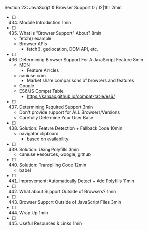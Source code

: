 Section 23: JavaScript & Browser Support 0 / 12|1hr 2min
- [ ] 434. Module Introduction 1min
- [ ] 435. What Is "Browser Support" About? 8min
  - fetch() example
  - Browser APIs
    - fetch(), geolocation, DOM API, etc.
- [ ] 436. Determining Browser Support For A JavaScript Feature 8min
  - MDN
    - Feature Articles
  - caniuse.com
    - Market share comparisons of browsers and features
  - Google
  - ES6/JS Compat Table
    - https://kangax.github.io/compat-table/es6/
- [ ] 437. Determining Required Support 3min
  - Don't provide support for ALL Browsers/Versions
  - Carefully Determine Your User Base
- [ ] 438. Solution: Feature Detection + Fallback Code 10min
  - navigator.clipboard
    - based on availability
- [ ] 439. Solution: Using Polyfills 3min
  - caniuse Resources, Google, github
- [ ] 440. Solution: Transpiling Code 12min
  - babel
- [ ] 441. Improvement: Automatically Detect + Add Polyfills 11min
- [ ] 442. What about Support Outside of Browsers? 1min
- [ ] 443. Browser Support Outside of JavaScript Files 3min
- [ ] 444. Wrap Up 1min
- [ ] 445. Useful Resources & Links 1min
